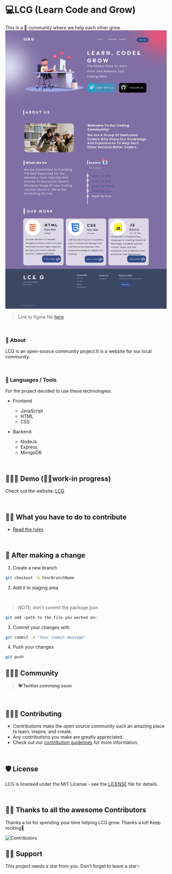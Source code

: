 # 💻LCG (Learn Code and Grow)

This is a 👐 community where we help each other grow. ![LCG website design](client/assets/screenshots/project_design.jpeg)

> Link to figma file [here](https://www.figma.com/file/wKVEmN4WKVAZCeBEwhAvYH/Untitled?node-id=0%3A1&t=Res45b52njY2m1uJ-1)

<br>

### 🚀 About

LCG is an open-source community project.It is a website for our local community.

<br>

### 🧰 Languages / Tools

For the project decided to use these technologies:

-   Frontend

    -   JavaScript
    -   HTML
    -   CSS

-   Backend
    -   NodeJs
    -   Express
    -   MongoDB

<br>

## 🧑🏾‍💻 Demo (👷‍♂️work-in progress)

Check out the website: [LCG](https://codedwells.github.io/LCG)

<br>

## 👌🏾 What you have to do to contribute

-   [Read the rules](https://github.com/Codedwells/LCG/blob/main/CONTRIBUTING.md#rules)

<br>

## 🥂 After making a change

1. Create a new branch

```bash
git checkout -b YourBranchName
```

2. Add it to staging area

<br>

> NOTE: don't commit the package.json

```bash
git add <path to the file you worked on>
```

3. Commit your changes with

```bash
git commit -m "Your commit message"
```

4. Push your changes

```bash
git push
```

## 👨‍👩‍👦 Community

> **🐦Twitter comming soon**

<br>

## 👩🏽‍💻 Contributing

-   Contributions make the open source community such an amazing place to learn, inspire, and create.
-   Any contributions you make are greatly appreciated.
-   Check out our [contribution guidelines](/CONTRIBUTING.md) for more information.

<br>

## 🛡️ License

LCG is licensed under the MIT License - see the [LICENSE](LICENSE) file for details.

<br>

## 💪🏽 Thanks to all the awesome Contributors

Thanks a lot for spending your time helping LCG grow. Thanks a lot! Keep rocking🍻

![Contributors](https://contrib.rocks/image?repo=Codedwells/LCG)

## 🙏🏽 Support

This project needs a star️ from you. Don't forget to leave a star✨
